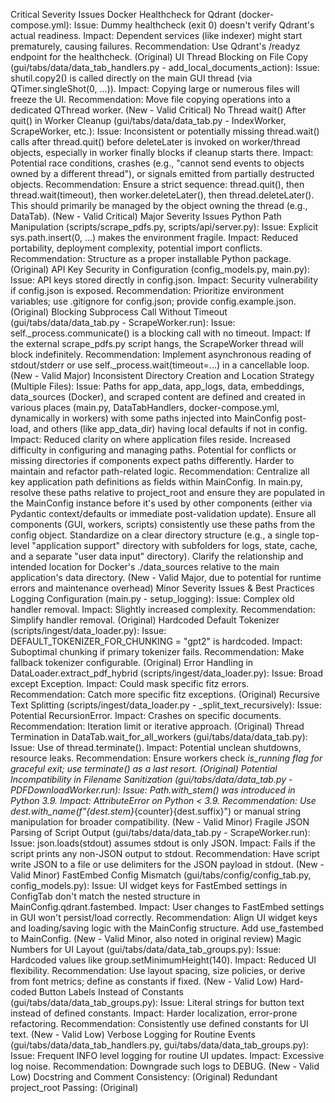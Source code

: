 Critical Severity Issues
Docker Healthcheck for Qdrant (docker-compose.yml):
Issue: Dummy healthcheck (exit 0) doesn't verify Qdrant's actual readiness.
Impact: Dependent services (like indexer) might start prematurely, causing failures.
Recommendation: Use Qdrant's /readyz endpoint for the healthcheck.
(Original)
UI Thread Blocking on File Copy (gui/tabs/data/data_tab_handlers.py - add_local_documents_action):
Issue: shutil.copy2() is called directly on the main GUI thread (via QTimer.singleShot(0, ...)).
Impact: Copying large or numerous files will freeze the UI.
Recommendation: Move file copying operations into a dedicated QThread worker.
(New - Valid Critical)
No Thread wait() After quit() in Worker Cleanup (gui/tabs/data/data_tab.py - IndexWorker, ScrapeWorker, etc.):
Issue: Inconsistent or potentially missing thread.wait() calls after thread.quit() before deleteLater is invoked on worker/thread objects, especially in worker finally blocks if cleanup starts there.
Impact: Potential race conditions, crashes (e.g., "cannot send events to objects owned by a different thread"), or signals emitted from partially destructed objects.
Recommendation: Ensure a strict sequence: thread.quit(), then thread.wait(timeout), then worker.deleteLater(), then thread.deleteLater(). This should primarily be managed by the object owning the thread (e.g., DataTab).
(New - Valid Critical)
Major Severity Issues
Python Path Manipulation (scripts/scrape_pdfs.py, scripts/api/server.py):
Issue: Explicit sys.path.insert(0, ...) makes the environment fragile.
Impact: Reduced portability, deployment complexity, potential import conflicts.
Recommendation: Structure as a proper installable Python package.
(Original)
API Key Security in Configuration (config_models.py, main.py):
Issue: API keys stored directly in config.json.
Impact: Security vulnerability if config.json is exposed.
Recommendation: Prioritize environment variables; use .gitignore for config.json; provide config.example.json.
(Original)
Blocking Subprocess Call Without Timeout (gui/tabs/data/data_tab.py - ScrapeWorker.run):
Issue: self._process.communicate() is a blocking call with no timeout.
Impact: If the external scrape_pdfs.py script hangs, the ScrapeWorker thread will block indefinitely.
Recommendation: Implement asynchronous reading of stdout/stderr or use self._process.wait(timeout=...) in a cancellable loop.
(New - Valid Major)
Inconsistent Directory Creation and Location Strategy (Multiple Files):
Issue: Paths for app_data, app_logs, data, embeddings, data_sources (Docker), and scraped content are defined and created in various places (main.py, DataTabHandlers, docker-compose.yml, dynamically in workers) with some paths injected into MainConfig post-load, and others (like app_data_dir) having local defaults if not in config.
Impact:
Reduced clarity on where application files reside.
Increased difficulty in configuring and managing paths.
Potential for conflicts or missing directories if components expect paths differently.
Harder to maintain and refactor path-related logic.
Recommendation:
Centralize all key application path definitions as fields within MainConfig.
In main.py, resolve these paths relative to project_root and ensure they are populated in the MainConfig instance before it's used by other components (either via Pydantic context/defaults or immediate post-validation update).
Ensure all components (GUI, workers, scripts) consistently use these paths from the config object.
Standardize on a clear directory structure (e.g., a single top-level "application support" directory with subfolders for logs, state, cache, and a separate "user data input" directory).
Clarify the relationship and intended location for Docker's ./data_sources relative to the main application's data directory.
(New - Valid Major, due to potential for runtime errors and maintenance overhead)
Minor Severity Issues & Best Practices
Logging Configuration (main.py - setup_logging):
Issue: Complex old handler removal.
Impact: Slightly increased complexity.
Recommendation: Simplify handler removal.
(Original)
Hardcoded Default Tokenizer (scripts/ingest/data_loader.py):
Issue: DEFAULT_TOKENIZER_FOR_CHUNKING = "gpt2" is hardcoded.
Impact: Suboptimal chunking if primary tokenizer fails.
Recommendation: Make fallback tokenizer configurable.
(Original)
Error Handling in DataLoader.extract_pdf_hybrid (scripts/ingest/data_loader.py):
Issue: Broad except Exception.
Impact: Could mask specific fitz errors.
Recommendation: Catch more specific fitz exceptions.
(Original)
Recursive Text Splitting (scripts/ingest/data_loader.py - _split_text_recursively):
Issue: Potential RecursionError.
Impact: Crashes on specific documents.
Recommendation: Iteration limit or iterative approach.
(Original)
Thread Termination in DataTab.wait_for_all_workers (gui/tabs/data/data_tab.py):
Issue: Use of thread.terminate().
Impact: Potential unclean shutdowns, resource leaks.
Recommendation: Ensure workers check _is_running flag for graceful exit; use terminate() as a last resort.
(Original)
Potential Incompatibility in Filename Sanitization (gui/tabs/data/data_tab.py - PDFDownloadWorker.run):
Issue: Path.with_stem() was introduced in Python 3.9.
Impact: AttributeError on Python < 3.9.
Recommendation: Use dest.with_name(f"{dest.stem}_{counter}{dest.suffix}") or manual string manipulation for broader compatibility.
(New - Valid Minor)
Fragile JSON Parsing of Script Output (gui/tabs/data/data_tab.py - ScrapeWorker.run):
Issue: json.loads(stdout) assumes stdout is only JSON.
Impact: Fails if the script prints any non-JSON output to stdout.
Recommendation: Have script write JSON to a file or use delimiters for the JSON payload in stdout.
(New - Valid Minor)
FastEmbed Config Mismatch (gui/tabs/config/config_tab.py, config_models.py):
Issue: UI widget keys for FastEmbed settings in ConfigTab don't match the nested structure in MainConfig.qdrant.fastembed.
Impact: User changes to FastEmbed settings in GUI won't persist/load correctly.
Recommendation: Align UI widget keys and loading/saving logic with the MainConfig structure. Add use_fastembed to MainConfig.
(New - Valid Minor, also noted in original review)
Magic Numbers for UI Layout (gui/tabs/data/data_tab_groups.py):
Issue: Hardcoded values like group.setMinimumHeight(140).
Impact: Reduced UI flexibility.
Recommendation: Use layout spacing, size policies, or derive from font metrics; define as constants if fixed.
(New - Valid Low)
Hard-coded Button Labels Instead of Constants (gui/tabs/data/data_tab_groups.py):
Issue: Literal strings for button text instead of defined constants.
Impact: Harder localization, error-prone refactoring.
Recommendation: Consistently use defined constants for UI text.
(New - Valid Low)
Verbose Logging for Routine Events (gui/tabs/data/data_tab_handlers.py, gui/tabs/data/data_tab_groups.py):
Issue: Frequent INFO level logging for routine UI updates.
Impact: Excessive log noise.
Recommendation: Downgrade such logs to DEBUG.
(New - Valid Low)
Docstring and Comment Consistency:
(Original)
Redundant project_root Passing:
(Original)